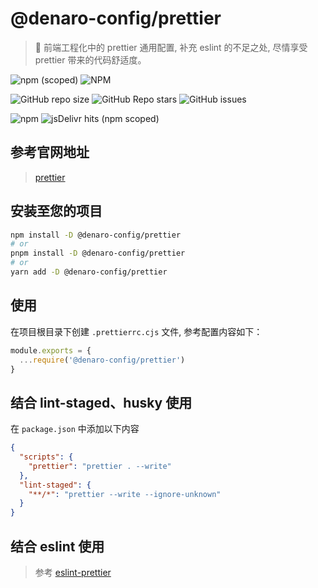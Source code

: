 # @denaro-config/prettier

> :tada: 前端工程化中的 prettier 通用配置, 补充 eslint 的不足之处, 尽情享受 prettier 带来的代码舒适度。

![npm (scoped)](https://img.shields.io/npm/v/%40denaro-config/prettier?link=https%3A%2F%2Fwww.npmjs.com%2Fpackage%2F%40vuepress-config%2Fprettier)
![NPM](https://img.shields.io/npm/l/%40denaro-config%2Fprettier?link=https%3A%2F%2Fgithub.com%2Fdenaro-org%2Ffrontend-engineering-config%2Fblob%2Fmain%2FLICENSE)

![GitHub repo size](https://img.shields.io/github/repo-size/denaro-org/frontend-engineering-config?link=https%3A%2F%2Fgithub.com%2Fdenaro-org%2Ffrontend-engineering-config)
![GitHub Repo stars](https://img.shields.io/github/stars/denaro-org/frontend-engineering-config?link=https%3A%2F%2Fgithub.com%2Fdenaro-org%2Ffrontend-engineering-config%2Fstargazers)
![GitHub issues](https://img.shields.io/github/issues/denaro-org/frontend-engineering-config?link=https%3A%2F%2Fgithub.com%2Fdenaro-org%2Ffrontend-engineering-config%2Fissues)

![npm](https://img.shields.io/npm/dw/%40denaro-config/prettier?link=https%3A%2F%2Fwww.npmjs.com%2Fpackage%2F%40vuepress-config%2Fprettier)
![jsDelivr hits (npm scoped)](https://img.shields.io/jsdelivr/npm/hd/%40denaro-config%2Fprettier?link=https%3A%2F%2Fwww.jsdelivr.com%2Fpackage%2Fnpm%2F%40denaro-config%2Fprettier)

## 参考官网地址

> [prettier](https://prettier.io/)

## 安装至您的项目

```bash
npm install -D @denaro-config/prettier
# or
pnpm install -D @denaro-config/prettier
# or
yarn add -D @denaro-config/prettier
```

## 使用

在项目根目录下创建 `.prettierrc.cjs` 文件, 参考配置内容如下：

```js
module.exports = {
  ...require('@denaro-config/prettier')
}
```

## 结合 lint-staged、husky 使用

在 `package.json` 中添加以下内容

```json
{
  "scripts": {
    "prettier": "prettier . --write"
  },
  "lint-staged": {
    "**/*": "prettier --write --ignore-unknown"
  }
}
```

## 结合 eslint 使用

> 参考 [eslint-prettier](../eslint-prettier/README.md)
